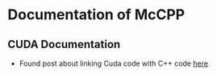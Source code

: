 # Documentation of McCPP






## CUDA Documentation
- Found post about linking Cuda code with C++ code [here](https://stackoverflow.com/questions/9421108/how-can-i-compile-cuda-code-then-link-it-to-a-c-project)